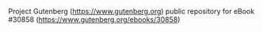Project Gutenberg (https://www.gutenberg.org) public repository for eBook #30858 (https://www.gutenberg.org/ebooks/30858)
